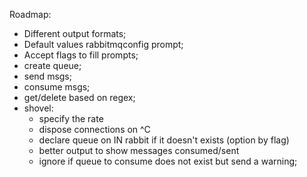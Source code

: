 Roadmap:
- Different output formats;
- Default values rabbitmqconfig prompt;
- Accept flags to fill prompts;
- create queue;
- send msgs;
- consume msgs;
- get/delete based on regex;
- shovel:
    - specify the rate
    - dispose connections on ^C
    - declare queue on IN rabbit if it doesn't exists (option by flag)
    - better output to show messages consumed/sent
    - ignore if queue to consume does not exist but send a warning;